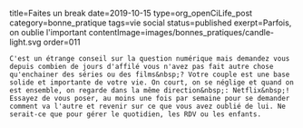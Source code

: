 title=Faites un break
date=2019-10-15
type=org_openCiLife_post
category=bonne_pratique
tags=vie social
status=published
exerpt=Parfois, on oublie l'important
contentImage=images/bonnes_pratiques/candle-light.svg
order=011
~~~~~~
C'est un étrange conseil sur la question numérique mais demandez vous depuis combien de jours d'affilé vous n'avez pas fait autre chose qu'enchainer des séries ou des films&nbsp;? Votre couple est une base solide et importante de votre vie. On court, on se néglige et quand on est ensemble, on regarde dans la même direction&nbsp;: Netflix&nbsp;! Essayez de vous poser, au moins une fois par semaine pour se demander comment va l'autre et revenir sur ce que vous avez oublié de lui. Ne serait-ce que pour gérer le quotidien, les RDV ou les enfants.